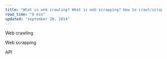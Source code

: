 ```yaml
---
title: "What is web crawling? What is web scrapping? How to crawl/scrape data from websites?"
read_time: "0 min"
updated: "september 20, 2014"
---
```


Web crawling

Web scrapping

API

